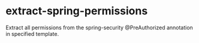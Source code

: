 # extract-spring-permissions
Extract all permissions from the spring-security @PreAuthorized annotation in specified template. 
